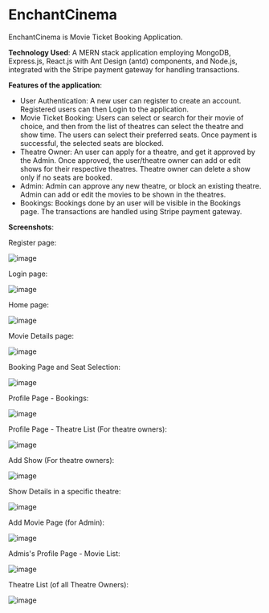 # EnchantCinema
EnchantCinema is Movie Ticket Booking Application.

<b>Technology Used</b>: A MERN stack application employing MongoDB, Express.js, React.js with Ant Design (antd) components, and Node.js, integrated with the Stripe payment gateway for handling 
transactions.

<b>Features of the application</b>: 
- User Authentication: A new user can register to create an account. Registered users can then Login to the application.
- Movie Ticket Booking: Users can select or search for their movie of choice, and then from the list of theatres can select the theatre and show time. The users can select their preferred seats.
Once payment is successful, the selected seats are blocked.
- Theatre Owner: An user can apply for a theatre, and get it approved by the Admin. Once approved, the user/theatre owner can add or edit shows for their respective theatres. Theatre owner can 
delete a show only if no seats are booked. 
- Admin: Admin can approve any new theatre, or block an existing theatre. Admin can add or edit the movies to be shown in the theatres.
- Bookings: Bookings done by an user will be visible in the Bookings page. The transactions are handled using Stripe payment gateway.

<b>Screenshots</b>:

Register page:

![image](https://github.com/supratik-sengupta-303/EnchantCinema/assets/121259028/be00372c-b3ee-4d80-8c2e-86587275aae4)

Login page:

![image](https://github.com/supratik-sengupta-303/EnchantCinema/assets/121259028/5ac14d11-8798-4da2-85db-7dfb23e2cb57)

Home page:

![image](https://github.com/supratik-sengupta-303/EnchantCinema/assets/121259028/4d8303c5-266a-49b1-a1b5-0d299b84ff9f)

Movie Details page:

![image](https://github.com/supratik-sengupta-303/EnchantCinema/assets/121259028/3c2f5f43-bae5-4527-adf1-67280addc527)

Booking Page and Seat Selection:

![image](https://github.com/supratik-sengupta-303/EnchantCinema/assets/121259028/4a21256b-22af-4abd-b6c1-ad76beb1b35b)

Profile Page - Bookings:

![image](https://github.com/supratik-sengupta-303/EnchantCinema/assets/121259028/6ba60941-46cc-405c-a73a-6ee1771a5ce7)

Profile Page - Theatre List (For theatre owners):

![image](https://github.com/supratik-sengupta-303/EnchantCinema/assets/121259028/9599d9d5-b055-41b5-8a1a-0ed8dc1b460d)

Add Show (For theatre owners):

![image](https://github.com/supratik-sengupta-303/EnchantCinema/assets/121259028/b32605ab-f206-42f4-8c51-3f614d299c1b)

Show Details in a specific theatre:

![image](https://github.com/supratik-sengupta-303/EnchantCinema/assets/121259028/a7e246c4-7a26-4864-973f-c2de4932bd34)

Add Movie Page (for Admin): 

![image](https://github.com/supratik-sengupta-303/EnchantCinema/assets/121259028/f5e9db90-50e0-407f-bb42-b372fce03f56)

Admis's Profile Page - Movie List:

![image](https://github.com/supratik-sengupta-303/EnchantCinema/assets/121259028/b5aa646e-335c-4e50-86d2-7bf5c2a178ea)

Theatre List (of all Theatre Owners):

![image](https://github.com/supratik-sengupta-303/EnchantCinema/assets/121259028/6554dcdf-df9e-4814-b98b-b3760351c6d9)
